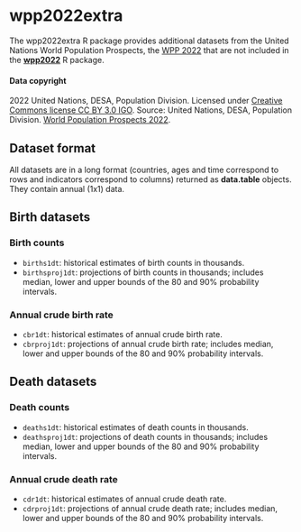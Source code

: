 # wpp2022extra

The wpp2022extra R package provides additional datasets from the United Nations World Population Prospects, the [WPP 2022](https://population.un.org/wpp) that are not included in the [**wpp2022**](https://github.com/PPgp/wpp2022) R package.

#### Data copyright

2022 United Nations, DESA, Population Division. Licensed under [Creative Commons license CC BY 3.0 IGO](http://creativecommons.org/licenses/by/3.0/igo).
Source: United Nations, DESA, Population Division. [World Population Prospects 2022](http://population.un.org/wpp/).

## Dataset format

All datasets are  in a long format (countries, ages and time correspond to rows and indicators correspond to columns) returned as **data.table** objects. They contain annual (1x1) data. 

## Birth datasets

### Birth counts

* `births1dt`: historical estimates of birth counts in thousands.
* `birthsproj1dt`: projections of birth counts in thousands; includes median, lower and upper bounds of the 80 and 90% probability intervals.

### Annual crude birth rate

* `cbr1dt`: historical estimates of annual crude birth rate.
* `cbrproj1dt`: projections of annual crude birth rate; includes median, lower and upper bounds of the 80 and 90% probability intervals.

## Death datasets

### Death counts

* `deaths1dt`: historical estimates of death counts in thousands.
* `deathsproj1dt`: projections of death counts in thousands; includes median, lower and upper bounds of the 80 and 90% probability intervals.

### Annual crude death rate

* `cdr1dt`: historical estimates of annual crude death rate.
* `cdrproj1dt`: projections of annual crude death rate; includes median, lower and upper bounds of the 80 and 90% probability intervals.


